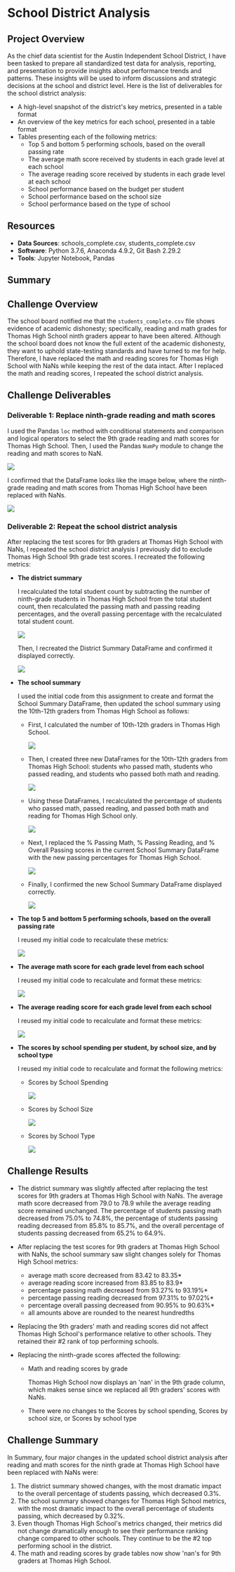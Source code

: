 # School District Analysis

## Project Overview
As the chief data scientist for the Austin Independent School District, I have been tasked to prepare all standardized test data for analysis, reporting, and presentation to provide insights about performance trends and patterns. These insights will be used to inform discussions and strategic decisions at the school and district level. Here is the list of deliverables for the school district analysis: 

- A high-level snapshot of the district's key metrics, presented in a table format
- An overview of the key metrics for each school, presented in a table format
- Tables presenting each of the following metrics:
  - Top 5 and bottom 5 performing schools, based on the overall passing rate
  - The average math score received by students in each grade level at each school
  - The average reading score received by students in each grade level at each school
  - School performance based on the budget per student
  - School performance based on the school size 
  - School performance based on the type of school

## Resources
- **Data Sources**: schools_complete.csv, students_complete.csv
- **Software**: Python 3.7.6, Anaconda 4.9.2, Git Bash 2.29.2
- **Tools**: Jupyter Notebook, Pandas 

## Summary


## Challenge Overview
The school board notified me that the `students_complete.csv` file shows evidence of academic dishonesty; specifically, reading and math grades for Thomas High School ninth graders appear to have been altered. Although the school board does not know the full extent of the academic dishonesty, they want to uphold state-testing standards and have turned to me for help. Therefore, I have replaced the math and reading scores for Thomas High School with NaNs while keeping the rest of the data intact. After I replaced the math and reading scores, I repeated the school district analysis.

## Challenge Deliverables
### Deliverable 1: Replace ninth-grade reading and math scores

I used the Pandas `loc` method with conditional statements and comparison and logical operators to select the 9th grade reading and math scores for Thomas High School. Then, I used the Pandas `NumPy` module to change the reading and math scores to NaN.

<img src="images/Deliverable 1 code.PNG">

I confirmed that the DataFrame looks like the image below, where the ninth-grade reading and math scores from Thomas High School have been replaced with NaNs. 

<img src="images/Deliverable 1 confirmation.PNG">

### Deliverable 2: Repeat the school district analysis

After replacing the test scores for 9th graders at Thomas High School with NaNs, I repeated the school district analysis I previously did to exclude Thomas High School 9th grade test scores. I recreated the following metrics:

- **The district summary**

  I recalculated the total student count by subtracting the number of ninth-grade students in Thomas High School from the total student count, then recalculated the passing math and passing reading percentages, and the overall passing percentage with the recalculated total student count.

  <img src="images/Deliverable 2_district summary.PNG">

  Then, I recreated the District Summary DataFrame and confirmed it displayed correctly.

  <img src="images/Deliverable 2_district summary confirmation.PNG">

- **The school summary**

  I used the initial code from this assignment to create and format the School Summary DataFrame, then updated the school summary using the 10th-12th graders from Thomas High School as follows:

  - First, I calculated the number of 10th-12th graders in Thomas High School.

    <img src="images/Deliverable 2_school summary_THS count.PNG">

  - Then, I created three new DataFrames for the 10th-12th graders from Thomas High School: students who passed math, students who passed reading, and students who passed both math and reading.

    <img src="images/Deliverable 2_school summary_THS passing DataFrames.PNG">

  - Using these DataFrames, I recalculated the percentage of students who passed math, passed reading, and passed both math and reading for Thomas High School only.

    <img src="images/Deliverable 2_school summary_THS passing percentages.PNG">

  - Next, I replaced the % Passing Math, % Passing Reading, and % Overall Passing scores in the current School Summary DataFrame with the new passing percentages for Thomas High School.

    <img src="images/Deliverable 2_school summary_THS replaced passing percentages.PNG">
  
  - Finally, I confirmed the new School Summary DataFrame displayed correctly.

    <img src="images/Deliverable 2_school summary confirmation.PNG">

- **The top 5 and bottom 5 performing schools, based on the overall passing rate**

  I reused my initial code to recalculate these metrics:

  <img src="images/Deliverable 2_top 5 and bottom 5.PNG">

- **The average math score for each grade level from each school**

  I reused my initial code to recalculate and format these metrics:

  <img src="images/Deliverable 2_avg math scores.PNG">

- **The average reading score for each grade level from each school**

  I reused my initial code to recalculate and format these metrics:

  <img src="images/Deliverable 2_avg reading scores.PNG">

- **The scores by school spending per student, by school size, and by school type**

  I reused my initial code to recalculate and format the following metrics:

  - Scores by School Spending
  
    <img src="images/Deliverable 2_scores by school spending.PNG">
  
  - Scores by School Size
  
    <img src="images/Deliverable 2_scores by school size.PNG">
  
  - Scores by School Type
  
    <img src="images/Deliverable 2_scores by school type.PNG">


## Challenge Results

- The district summary was slightly affected after replacing the test scores for 9th graders at Thomas High School with NaNs. The average math score decreased from 79.0 to 78.9 while the average reading score remained unchanged. The percentage of students passing math decreased from 75.0% to 74.8%, the percentage of students passing reading decreased from 85.8% to 85.7%, and the overall percentage of students passing decreased from 65.2% to 64.9%.

- After replacing the test scores for 9th graders at Thomas High School with NaNs, the school summary saw slight changes solely for Thomas High School metrics:
  - average math score decreased from 83.42 to 83.35*
  - average reading score increased from 83.85 to 83.9*
  - percentage passing math decreased from 93.27% to 93.19%*
  - percentage passing reading decreased from 97.31% to 97.02%*
  - percentage overall passing decreased from 90.95% to 90.63%* 
  
  * all amounts above are rounded to the nearest hundredths

- Replacing the 9th graders' math and reading scores did not affect Thomas High School's performance relative to other schools. They retained their #2 rank of top performing schools.

- Replacing the ninth-grade scores affected the following:

  - Math and reading scores by grade
  
    Thomas High School now displays an 'nan' in the 9th grade column, which makes sense since we replaced all 9th graders' scores with NaNs.
  
  - There were no changes to the Scores by school spending, Scores by school size, or Scores by school type
  
## Challenge Summary
In Summary, four major changes in the updated school district analysis after reading and math scores for the ninth grade at Thomas High School have been replaced with NaNs were:
1. The district summary showed changes, with the most dramatic impact to the overall percentage of students passing, which decreased 0.3%.
2. The school summary showed changes for Thomas High School metrics, with the most dramatic impact to the overall percentage of students passing, which decreased by 0.32%.
3. Even though Thomas High School's metrics changed, their metrics did not change dramatically enough to see their performance ranking change compared to other schools. They continue to be the #2 top performing school in the district.
4. The math and reading scores by grade tables now show 'nan's for 9th graders at Thomas High School.


